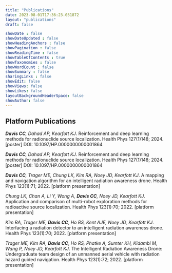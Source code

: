 ```yaml
---
title: "Publications"
date: 2023-08-01T17:36:23.031872
layout: "publications"
draft: false

showDate : false
showDateUpdated : false
showHeadingAnchors : false
showPagination : false
showReadingTime : false
showTableOfContents : true
showTaxonomies : false 
showWordCount : false
showSummary : false
sharingLinks : false
showEdit: false
showViews: false
showLikes: false
layoutBackgroundHeaderSpace: false
showAuthor: false
---
```


## Platform Publications

***Davis CC**, Dahad AP, Kearfott KJ*. Reinforcement and deep learning methods for radionuclide source localization. Health Phys 127(1)148; 2024. [poster]
DOI: 10.1097/HP.0000000000001864

***Davis CC**, Dahad AP, Kearfott KJ*. Reinforcement and deep learning methods for radionuclide source localization. Health Phys 127(1)148; 2024. [poster]
DOI: 10.1097/HP.0000000000001864

***Davis CC**, Trager ME, Chung LK, Kim RA, Noey JD, Kearfott KJ*. A mapping and navigation algorithm for an intelligent radiation awareness drone. Health Phys 123(1):71; 2022. [platform presentation]

*Chung LK, Chan A, Li Y, Wong A, **Davis CC**, Noey JD, Kearfott KJ*. Application and comparison of multi-robot exploration methods for radioactive source localization. Health Phys 123(1):70; 2022. [platform presentation]

*Kim RA, Trager ME, **Davis CC**, Ho RS, Kent AJE, Noey JD, Kearfott KJ*. Interfacing a radiation detector to an intelligent radiation awareness drone. Health Phys 123(1):70; 2022. [platform presentation]

*Trager ME, Kim RA, **Davis CC**, Ho RS, Phatke A, Sumter KH, Kidambi M, Wang P, Noey JD, Kearfott KJ*. The Intelligent Radiation Awareness Drone: Undergraduate team design of an unmanned aerial vehicle with radiation hazard guided navigation. Health Phys 123(1):72; 2022. [platform presentation]